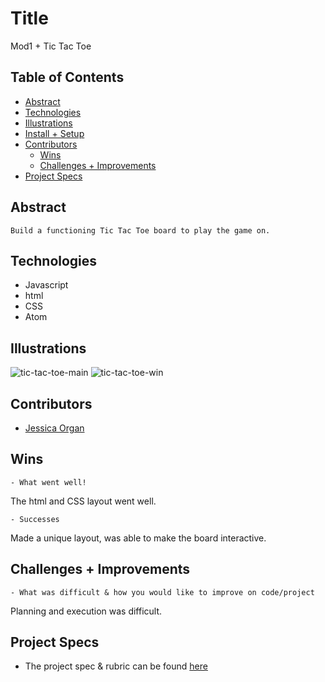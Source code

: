 # Title
Mod1 + Tic Tac Toe

  
## Table of Contents
  - [Abstract](#abstract)
  - [Technologies](#technologies)
  - [Illustrations](#illustrations)
  - [Install + Setup](#set-up)
  - [Contributors](#contributors)
	- [Wins](#wins)
	- [Challenges + Improvements](#challenges-+-Improvements)
  - [Project Specs](#project-specs)

## Abstract
	Build a functioning Tic Tac Toe board to play the game on.

## Technologies
  - Javascript
  - html
  - CSS
  - Atom

## Illustrations

![tic-tac-toe-main](https://user-images.githubusercontent.com/83175748/135170112-d421675b-e302-4fc3-aa56-11bb90670ddd.png)
![tic-tac-toe-win](https://user-images.githubusercontent.com/83175748/135170117-2974de16-909e-4ba0-84f5-ba35bfa8fdf9.png)


## Contributors
  - [Jessica Organ](https://github.com/Jorgan612)

## Wins
	- What went well!
  The html and CSS layout went well.

	- Successes
  Made a unique layout, was able to make the board interactive.

## Challenges + Improvements
	- What was difficult & how you would like to improve on code/project
  Planning and execution was difficult.

## Project Specs
  - The project spec & rubric can be found [here](https://frontend.turing.edu/projects/module-1/tic-tac-toe-solo.html)
